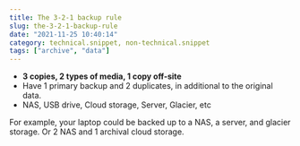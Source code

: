 ```yaml
---
title: The 3-2-1 backup rule
slug: the-3-2-1-backup-rule
date: "2021-11-25 10:40:14"
category: technical.snippet, non-technical.snippet
tags: ["archive", "data"]
---
```


- **3 copies, 2 types of media, 1 copy off-site**
- Have 1 primary backup and 2 duplicates, in additional to the original data.
- NAS, USB drive, Cloud storage, Server, Glacier, etc

For example, your laptop could be backed up to a NAS, a server, and glacier
storage. Or 2 NAS and 1 archival cloud storage.
